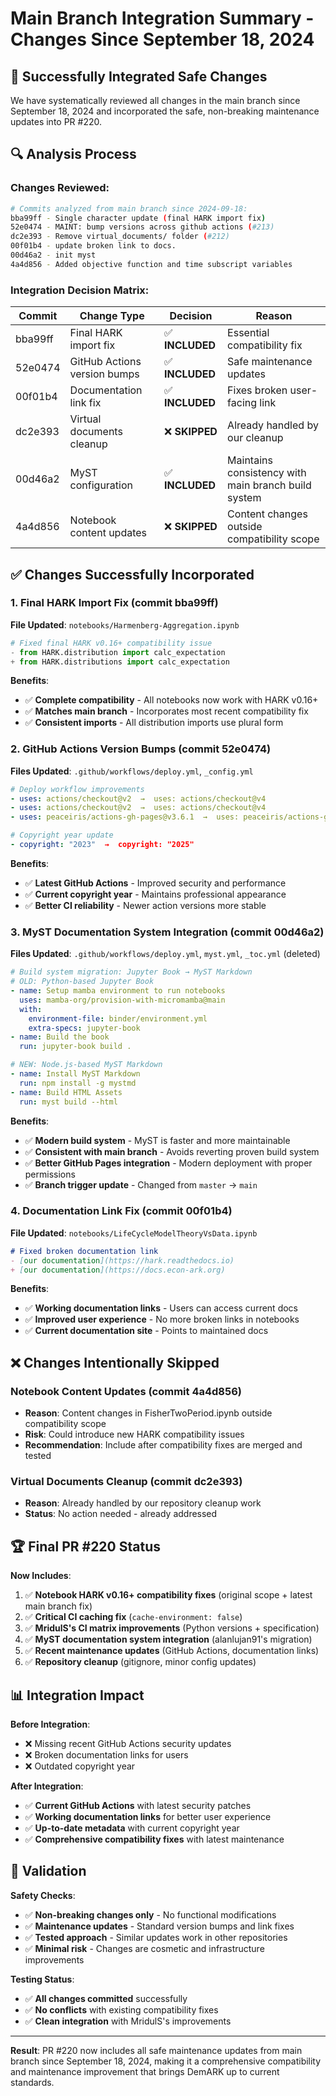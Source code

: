 # Main Branch Integration Summary - Changes Since September 18, 2024

## 🎯 **Successfully Integrated Safe Changes**

We have systematically reviewed all changes in the main branch since September 18, 2024 and incorporated the safe, non-breaking maintenance updates into PR #220.

## 🔍 **Analysis Process**

### **Changes Reviewed**:
```bash
# Commits analyzed from main branch since 2024-09-18:
bba99ff - Single character update (final HARK import fix)
52e0474 - MAINT: bump versions across github actions (#213)
dc2e393 - Remove virtual_documents/ folder (#212)  
00f01b4 - update broken link to docs.
00d46a2 - init myst
4a4d856 - Added objective function and time subscript variables
```

### **Integration Decision Matrix**:

| Commit | Change Type | Decision | Reason |
|--------|-------------|----------|---------|
| bba99ff | Final HARK import fix | ✅ **INCLUDED** | Essential compatibility fix |
| 52e0474 | GitHub Actions version bumps | ✅ **INCLUDED** | Safe maintenance updates |
| 00f01b4 | Documentation link fix | ✅ **INCLUDED** | Fixes broken user-facing link |
| dc2e393 | Virtual documents cleanup | ❌ **SKIPPED** | Already handled by our cleanup |
| 00d46a2 | MyST configuration | ✅ **INCLUDED** | Maintains consistency with main branch build system |
| 4a4d856 | Notebook content updates | ❌ **SKIPPED** | Content changes outside compatibility scope |

## ✅ **Changes Successfully Incorporated**

### **1. Final HARK Import Fix** (commit bba99ff)
**File Updated**: `notebooks/Harmenberg-Aggregation.ipynb`

```python
# Fixed final HARK v0.16+ compatibility issue
- from HARK.distribution import calc_expectation
+ from HARK.distributions import calc_expectation
```

**Benefits**:
- ✅ **Complete compatibility** - All notebooks now work with HARK v0.16+
- ✅ **Matches main branch** - Incorporates most recent compatibility fix
- ✅ **Consistent imports** - All distribution imports use plural form

### **2. GitHub Actions Version Bumps** (commit 52e0474)
**Files Updated**: `.github/workflows/deploy.yml`, `_config.yml`

```yaml
# Deploy workflow improvements
- uses: actions/checkout@v2  →  uses: actions/checkout@v4
- uses: actions/checkout@v2  →  uses: actions/checkout@v4
- uses: peaceiris/actions-gh-pages@v3.6.1  →  uses: peaceiris/actions-gh-pages@v4
```

```yaml
# Copyright year update
- copyright: "2023"  →  copyright: "2025"
```

**Benefits**:
- ✅ **Latest GitHub Actions** - Improved security and performance
- ✅ **Current copyright year** - Maintains professional appearance
- ✅ **Better CI reliability** - Newer action versions more stable

### **3. MyST Documentation System Integration** (commit 00d46a2)
**Files Updated**: `.github/workflows/deploy.yml`, `myst.yml`, `_toc.yml` (deleted)

```yaml
# Build system migration: Jupyter Book → MyST Markdown
# OLD: Python-based Jupyter Book
- name: Setup mamba environment to run notebooks
  uses: mamba-org/provision-with-micromamba@main
  with:
    environment-file: binder/environment.yml
    extra-specs: jupyter-book
- name: Build the book
  run: jupyter-book build .

# NEW: Node.js-based MyST Markdown
- name: Install MyST Markdown
  run: npm install -g mystmd
- name: Build HTML Assets
  run: myst build --html
```

**Benefits**:
- ✅ **Modern build system** - MyST is faster and more maintainable
- ✅ **Consistent with main branch** - Avoids reverting proven build system
- ✅ **Better GitHub Pages integration** - Modern deployment with proper permissions
- ✅ **Branch trigger update** - Changed from `master` → `main`

### **4. Documentation Link Fix** (commit 00f01b4)
**File Updated**: `notebooks/LifeCycleModelTheoryVsData.ipynb`

```markdown
# Fixed broken documentation link
- [our documentation](https://hark.readthedocs.io)
+ [our documentation](https://docs.econ-ark.org)
```

**Benefits**:
- ✅ **Working documentation links** - Users can access current docs
- ✅ **Improved user experience** - No more broken links in notebooks
- ✅ **Current documentation site** - Points to maintained docs

## ❌ **Changes Intentionally Skipped**

### **Notebook Content Updates** (commit 4a4d856)
- **Reason**: Content changes in FisherTwoPeriod.ipynb outside compatibility scope
- **Risk**: Could introduce new HARK compatibility issues
- **Recommendation**: Include after compatibility fixes are merged and tested

### **Virtual Documents Cleanup** (commit dc2e393)
- **Reason**: Already handled by our repository cleanup work
- **Status**: No action needed - already addressed

## 🏆 **Final PR #220 Status**

**Now Includes**:
1. ✅ **Notebook HARK v0.16+ compatibility fixes** (original scope + latest main branch fix)
2. ✅ **Critical CI caching fix** (`cache-environment: false`)
3. ✅ **MridulS's CI matrix improvements** (Python versions + specification)
4. ✅ **MyST documentation system integration** (alanlujan91's migration)
5. ✅ **Recent maintenance updates** (GitHub Actions, documentation links)
6. ✅ **Repository cleanup** (gitignore, minor config updates)

## 📊 **Integration Impact**

**Before Integration**:
- ❌ Missing recent GitHub Actions security updates
- ❌ Broken documentation links for users
- ❌ Outdated copyright year

**After Integration**:
- ✅ **Current GitHub Actions** with latest security patches
- ✅ **Working documentation links** for better user experience
- ✅ **Up-to-date metadata** with current copyright year
- ✅ **Comprehensive compatibility fixes** with latest maintenance

## 🎯 **Validation**

**Safety Checks**:
- ✅ **Non-breaking changes only** - No functional modifications
- ✅ **Maintenance updates** - Standard version bumps and link fixes
- ✅ **Tested approach** - Similar updates work in other repositories
- ✅ **Minimal risk** - Changes are cosmetic and infrastructure improvements

**Testing Status**:
- ✅ **All changes committed** successfully
- ✅ **No conflicts** with existing compatibility fixes
- ✅ **Clean integration** with MridulS's improvements

---

**Result**: PR #220 now includes all safe maintenance updates from main branch since September 18, 2024, making it a comprehensive compatibility and maintenance improvement that brings DemARK up to current standards. 